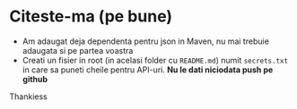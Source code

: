 # Citeste-ma (pe bune)
- Am adaugat deja dependenta pentru json in Maven, nu mai trebuie adaugata si pe partea voastra
- Creati un fisier in root (in acelasi folder cu `README.md`) numit `secrets.txt` in care sa puneti cheile pentru API-uri. **Nu le dati niciodata push pe github**

Thankiess
